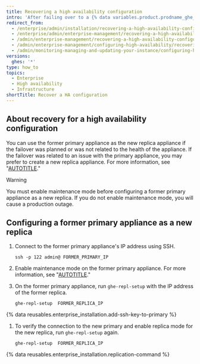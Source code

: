 ```yaml
---
title: Recovering a high availability configuration
intro: 'After failing over to a {% data variables.product.prodname_ghe_server %} appliance, you should regain redundancy as soon as possible rather than rely on a single appliance.'
redirect_from:
  - /enterprise/admin/installation/recovering-a-high-availability-configuration
  - /enterprise/admin/enterprise-management/recovering-a-high-availability-configuration
  - /admin/enterprise-management/recovering-a-high-availability-configuration
  - /admin/enterprise-management/configuring-high-availability/recovering-a-high-availability-configuration
  - /admin/monitoring-managing-and-updating-your-instance/configuring-high-availability/recovering-a-high-availability-configuration
versions:
  ghes: '*'
type: how_to
topics:
  - Enterprise
  - High availability
  - Infrastructure
shortTitle: Recover a HA configuration
---
```


## About recovery for a high availability configuration

You can use the former primary appliance as the new replica appliance if the failover was planned or was not related to the health of the appliance. If the failover was related to an issue with the primary appliance, you may prefer to create a new replica appliance. For more information, see "[AUTOTITLE](/admin/enterprise-management/configuring-high-availability/creating-a-high-availability-replica)."

> [!WARNING]
> You must enable maintenance mode before configuring a former primary appliance as a new replica. If you do not enable maintenance mode, you will cause a production outage.

## Configuring a former primary appliance as a new replica

1. Connect to the former primary appliance's IP address using SSH.

   ```shell
   ssh -p 122 admin@ FORMER_PRIMARY_IP
   ```

1. Enable maintenance mode on the former primary appliance. For more information, see "[AUTOTITLE](/admin/configuration/configuring-your-enterprise/enabling-and-scheduling-maintenance-mode)."
1. On the former primary appliance, run `ghe-repl-setup` with the IP address of the former replica.

   ```shell
   ghe-repl-setup  FORMER_REPLICA_IP
   ```

{% data reusables.enterprise_installation.add-ssh-key-to-primary %}
1. To verify the connection to the new primary and enable replica mode for the new replica, run `ghe-repl-setup` again.

   ```shell
   ghe-repl-setup  FORMER_REPLICA_IP
   ```

{% data reusables.enterprise_installation.replication-command %}
